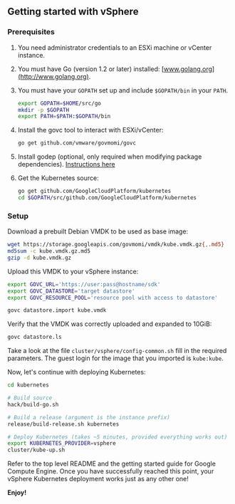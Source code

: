 ## Getting started with vSphere

### Prerequisites

1. You need administrator credentials to an ESXi machine or vCenter instance.
2. You must have Go (version 1.2 or later) installed: [www.golang.org](http://www.golang.org).
3. You must have your `GOPATH` set up and include `$GOPATH/bin` in your `PATH`.

   ```sh
   export GOPATH=$HOME/src/go
   mkdir -p $GOPATH
   export PATH=$PATH:$GOPATH/bin
   ```

4. Install the govc tool to interact with ESXi/vCenter:

   ```sh
   go get github.com/vmware/govmomi/govc
   ```

5. Install godep (optional, only required when modifying package dependencies). [Instructions here](https://github.com/GoogleCloudPlatform/kubernetes#installing-godep)

6. Get the Kubernetes source:

   ```sh
   go get github.com/GoogleCloudPlatform/kubernetes
   cd $GOPATH/src/github.com/GoogleCloudPlatform/kubernetes
   ```

### Setup

Download a prebuilt Debian VMDK to be used as base image:

```sh
wget https://storage.googleapis.com/govmomi/vmdk/kube.vmdk.gz{,.md5}
md5sum -c kube.vmdk.gz.md5
gzip -d kube.vmdk.gz
```

Upload this VMDK to your vSphere instance:

```sh
export GOVC_URL='https://user:pass@hostname/sdk'
export GOVC_DATASTORE='target datastore'
export GOVC_RESOURCE_POOL='resource pool with access to datastore'

govc datastore.import kube.vmdk
```

Verify that the VMDK was correctly uploaded and expanded to 10GiB:

```sh
govc datastore.ls
```

Take a look at the file `cluster/vsphere/config-common.sh` fill in the required
parameters. The guest login for the image that you imported is `kube:kube`.

Now, let's continue with deploying Kubernetes:

```sh
cd kubernetes

# Build source
hack/build-go.sh

# Build a release (argument is the instance prefix)
release/build-release.sh kubernetes

# Deploy Kubernetes (takes ~5 minutes, provided everything works out)
export KUBERNETES_PROVIDER=vsphere
cluster/kube-up.sh
```

Refer to the top level README and the getting started guide for Google Compute
Engine. Once you have successfully reached this point, your vSphere Kubernetes
deployment works just as any other one!

**Enjoy!**
